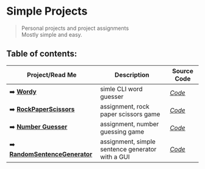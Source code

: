 # **Simple Projects**

>  Personal projects and project assignments  
>  Mostly simple and easy.  

## **Table of contents:**

| Project/Read Me | Description | Source Code|
| --- | --- | --- |
| ➡️ [**Wordy**](https://github.com/pepk0/various_projects/blob/main/wordy/ReadMe.md) | simle CLI word guesser | [*Code*](https://github.com/pepk0/Projects/tree/main/wordy/wordy)|
| ➡️ [**RockPaperScissors**](https://github.com/pepk0/simple_projects/blob/main/RockPaperScissors/ReadMe.md) | assignment, rock paper scissors game |[*Code*](https://github.com/pepk0/simple_projects/blob/main/RockPaperScissors/rock_paper_scissors.py)| |
| ➡️ [**Number Guesser**](https://github.com/pepk0/Projects/blob/main/Number%20Guessing/ReadMe.md) | assignment, number guessing game |[*Code*](https://github.com/pepk0/Projects/blob/main/Number%20Guessing/number_guessing.py) |
| ➡️ [**RandomSentenceGenerator**](https://github.com/pepk0/simple_projects/blob/main/RandomSentencesGenerator/ReadMe.md) | assignment, simple sentence generator with a GUI|[*Code*](https://github.com/pepk0/simple_projects/tree/main/RandomSentencesGenerator) |




 
